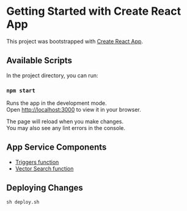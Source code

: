 # Getting Started with Create React App

This project was bootstrapped with [Create React App](https://github.com/facebook/create-react-app).

## Available Scripts

In the project directory, you can run:

### `npm start`

Runs the app in the development mode.\
Open [http://localhost:3000](http://localhost:3000) to view it in your browser.

The page will reload when you make changes.\
You may also see any lint errors in the console.

## App Service Components
- [Triggers function](/Triggers/functions/Atlas_Triggers_openAI_scheduled_1689945708.js)
- [Vector Search function](/Vector/functions/vector.js)

## Deploying Changes
`sh deploy.sh`
